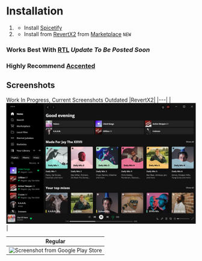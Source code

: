 # Installation

1. - Install [Spicetify](https://spicetify.app/)
2. - Install from [RevertX2](https://github.com/JayTheXXVII/RevertX2) from [Marketplace](https://github.com/spicetify/marketplace) `NEW`


###  Works Best With [RTL](https://github.com/JayTheXXVII/RTL) ***Update To Be Posted Soon***
### Highly Recommend [Accented](https://github.com/luximus-hunter/accented) 
## Screenshots
Work In Progress, Current Screenshots Outdated
|RevertX2|
|---|
|![Screenshot of RevertX2](https://raw.githubusercontent.com/JayTheXXVII/jaythexxvii.github.io/main/Assets/RevertX2%20Preview%20Image.png)|


|Regular|
|---|
|![Screenshot from Google Play Store](https://play-lh.googleusercontent.com/kDXJ6XA2Cm47lzDCvvu6HNCu0PWmTwZKiY0ldCWrCgXGT3Ms-lbP_WN1v5vknspnLT15=w5120-h2880)|
